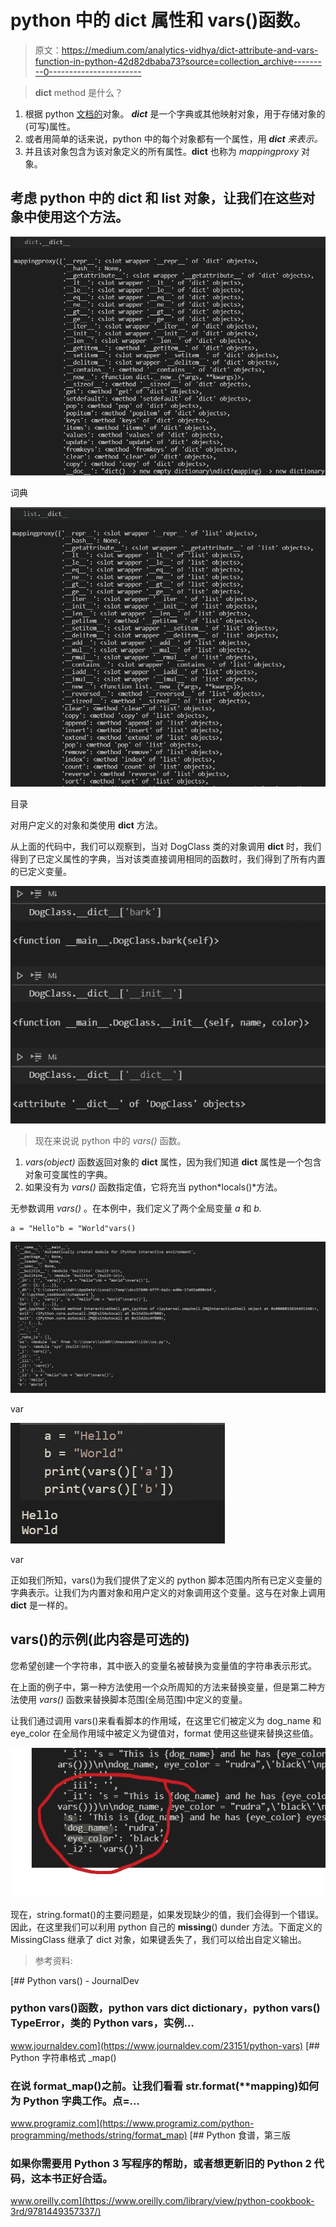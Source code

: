 # python 中的 __dict__ 属性和 vars()函数。

> 原文：<https://medium.com/analytics-vidhya/dict-attribute-and-vars-function-in-python-42d82dbaba73?source=collection_archive---------0----------------------->

> __dict__ method 是什么？

1.  根据 python [文档的](https://docs.python.org/3/library/stdtypes.html#object.__dict__)对象。 *__dict__* 是一个字典或其他映射对象，用于存储对象的(可写)属性。
2.  或者用简单的话来说，python 中的每个对象都有一个属性，用 *__dict__ 来表示。*
3.  并且该对象包含为该对象定义的所有属性。__dict__ 也称为 *mappingproxy* 对象。

## 考虑 python 中的 dict 和 list 对象，让我们在这些对象中使用这个方法。

![](img/5cb7b79ee39ce9685227a91823e84320.png)

词典

![](img/5f08c5a7e417c77b32a7608489637bae.png)

目录

对用户定义的对象和类使用 __dict__ 方法。

从上面的代码中，我们可以观察到，当对 DogClass 类的对象调用 __dict__ 时，我们得到了已定义属性的字典，当对该类直接调用相同的函数时，我们得到了所有内置的已定义变量。

![](img/a0d079e6511b13d23b0202393eaef1a8.png)

> 现在来说说 python 中的 *vars()* 函数。

1.  *vars(object)* 函数返回对象的 __dict__ 属性，因为我们知道 __dict__ 属性是一个包含对象可变属性的字典。
2.  如果没有为 *vars()* 函数指定值，它将充当 python*locals()*方法。

无参数调用 *vars()* 。在本例中，我们定义了两个全局变量 *a* 和 *b.*

```
a = "Hello"b = "World"vars()
```

![](img/36f253e6e0ae52e913855c490749a9f4.png)

var

![](img/ceaeab9ff35972e06a25cf1dd60d0d6e.png)

var

正如我们所知，vars()为我们提供了定义的 python 脚本范围内所有已定义变量的字典表示。让我们为内置对象和用户定义的对象调用这个变量。这与在对象上调用 __dict__ 是一样的。

## vars()的示例(此内容是可选的)

您希望创建一个字符串，其中嵌入的变量名被替换为变量值的字符串表示形式。

在上面的例子中，第一种方法使用一个众所周知的方法来替换变量，但是第二种方法使用 *vars()* 函数来替换脚本范围(全局范围)中定义的变量。

让我们通过调用 vars()来看看脚本的作用域，在这里它们被定义为 dog_name 和 eye_color 在全局作用域中被定义为键值对，format 使用这些键来替换这些值。

![](img/0d86a57de5bf89209565a8cd27de33ac.png)

现在，string.format()的主要问题是，如果发现缺少的值，我们会得到一个错误。因此，在这里我们可以利用 python 自己的 __missing__() dunder 方法。下面定义的 MissingClass 继承了 dict 对象，如果键丢失了，我们可以给出自定义输出。

> 参考资料:

[](https://www.journaldev.com/23151/python-vars) [## Python vars() - JournalDev

### python vars()函数，python vars __dict__ dictionary，python vars() TypeError，类的 Python vars，实例…

www.journaldev.com](https://www.journaldev.com/23151/python-vars)  [## Python 字符串格式 _map()

### 在说 format_map()之前。让我们看看 str.format(**mapping)如何为 Python 字典工作。点=…

www.programiz.com](https://www.programiz.com/python-programming/methods/string/format_map) [](https://www.oreilly.com/library/view/python-cookbook-3rd/9781449357337/) [## Python 食谱，第三版

### 如果你需要用 Python 3 写程序的帮助，或者想更新旧的 Python 2 代码，这本书正好合适。

www.oreilly.com](https://www.oreilly.com/library/view/python-cookbook-3rd/9781449357337/)